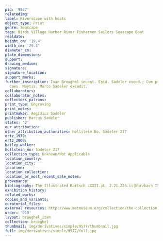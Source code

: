```yaml
---
pid: '9577'
relatedimg: 
label: Riverscape with boats
object_type: Print
genre: Seascape
tags: Birds Village Harbor River Fishermen Sailors Seascape Boat
realdate: 
height_cm: '19.4'
width_cm: '29.4'
diameter_cm: 
plate_dimensions: 
support: 
drawing_medium: 
signature: 
signature_location: 
support_marks: 
further_inscription: Ioan Breughel inuent. Egid. Sadeler excud.; Cum privil. Sac.
  Caes. Maytis. Marco Sadeler excudit.
collaborators: 
collaborator_notes: 
collectors_patrons: 
print_type: Engraving
print_notes: 
printmaker: Aegidius Sadeler
publisher: Marcus Sadeler
states: '2'
our_attribution: 
other_attribution_authorities: Hollstein No. Sadeler 217
ertz_1979: 
ertz_2008: 
bailey_walker: 
hollstein_no: Sadeler 217
collection_type: Unknown/Not Applicable
location_country: 
location_city: 
location: 
location_collection: 
location_or_most_recent_sale_notes: 
provenance: 
bibliography: The Illustrated Bartsch LXXII.pt. 2.21.226.ii|Wurzbach II.536.103.14
exhibition_history: 
related_works: 
copies_and_variants: 
curatorial_files: 
external_resources: http://www.metmuseum.org/collection/the-collection-online/search/415889
order: '919'
layout: brueghel_item
collection: brueghel
thumbnail: img/derivatives/simple/9577/thumbnail.jpg
full: img/derivatives/simple/9577/full.jpg
---
```

